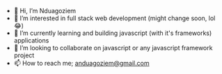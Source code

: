 - 👋 Hi, I’m Nduagoziem
- 👀 I’m interested in full stack web development (might change soon, lol 😂)
- 🌱 I’m currently learning and building javascript (with it's frameworks) applications
- 💞️ I’m looking to collaborate on javascript or any javascript framework project
- 📫 How to reach me; anduagoziem@gmail.com

<!---
nduagoziem/nduagoziem is a ✨ special ✨ repository because its `README.md` (this file) appears on your GitHub profile.
You can click the Preview link to take a look at your changes.
--->
